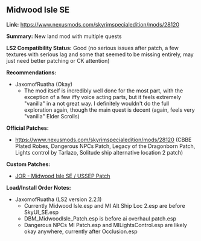 ## Midwood Isle SE

**Link:** https://www.nexusmods.com/skyrimspecialedition/mods/28120

**Summary:** New land mod with multiple quests

**LS2 Compatibility Status:** Good (no serious issues after patch, a few textures with serious lag and some that seemed to be missing entirely, may just need better patching or CK attention)

**Recommendations:**

* JaxomofRuatha (Okay)
  * The mod itself is incredibly well done for the most part, with the exception of a few iffy voice acting parts, but it feels extremely "vanilla" in a not great way. I definitely wouldn't do the full exploration again, though the main quest is decent (again, feels very "vanilla" Elder Scrolls)

**Official Patches:**
* https://www.nexusmods.com/skyrimspecialedition/mods/28120 (CBBE Plated Robes, Dangerous NPCs Patch, Legacy of the Dragonborn Patch, Lights control by Tarlazo, Solitude ship alternative location 2 patch)

**Custom Patches:**
* [JOR - Midwood Isle SE / USSEP Patch](/custom-patches/JOR_MidwoodIsle_USSEP_Patch.esp)

**Load/Install Order Notes:**
* JaxomofRuatha (LS2 version 2.2.1)
  * Currently Midwood Isle.esp and MI Alt Ship Loc 2.esp are before SkyUI_SE.esp
  * DBM_MidwoodIsle_Patch.esp is before ai overhaul patch.esp
  * Dangerous NPCs MI Patch.esp and MILightsControl.esp are likely okay anywhere, currently after Occlusion.esp
